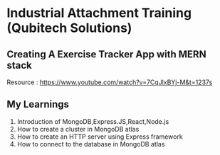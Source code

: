 # Industrial Attachment Training (Qubitech Solutions)

## Creating A Exercise Tracker App with MERN stack
Resource : https://www.youtube.com/watch?v=7CqJlxBYj-M&t=1237s

## My Learnings
  1. Introduction of MongoDB,Express.JS,React,Node.js
  2. How to create a cluster in MongoDB atlas
  3. How to create an HTTP server using Express framework
  4. How to connect to the database in MongoDB atlas
